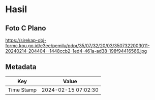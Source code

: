 # Hasil

## Foto C Plano

https://sirekap-obj-formc.kpu.go.id/e3ee/pemilu/pdpr/35/07/32/20/03/3507322003011-20240214-204404--1448ccb2-1ed4-461a-ad38-198f94416566.jpg


## Metadata

| Key        | Value               |
| ---------- | ------------------- |
| Time Stamp | 2024-02-15 07:02:30 |



